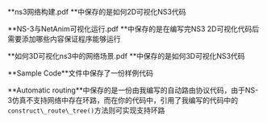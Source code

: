 \*\*ns3网络构建.pdf \*\*中保存的是如何2D可视化NS3代码

\*\*NS-3与NetAnim可视化运行.pdf \*\*中保存的是在编写完NS3 2D可视化代码后需要添加哪些内容保证程序能够运行

\*\*如何3D可视化ns3中的网络场景.pdf \*\*中保存的是如何3D可视化NS3代码

\*\*Sample Code\*\*文件中保存了一份样例代码

\*\*Automatic routing\*\*中保存的是一份由我编写的自动路由协议代码，由于NS-3仿真不支持网络中存在环路，而在你的代码中，引用了我编写的代码中的`construct\_route\_tree()`方法则可实现支持环路

